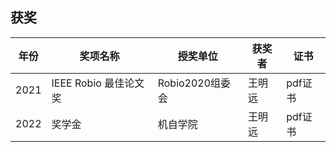 ## 获奖

| 年份	      | 奖项名称		| 授奖单位	| 获奖者		| 证书		| 
| ----------- | ----------- | --------- | --------- | --------- |
| 2021	      | IEEE Robio 最佳论文奖 | Robio2020组委会 | 王明远 | pdf证书 |
| 2022	      | 奖学金 | 机自学院 | 王明远 | pdf证书 |